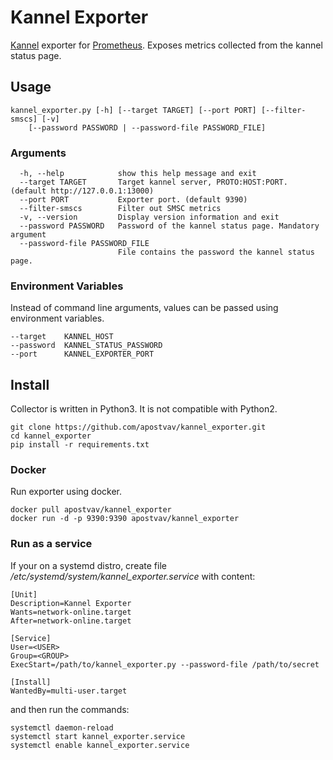 # Kannel Exporter

[Kannel](http://www.kannel.org) exporter for [Prometheus](https://prometheus.io). Exposes metrics collected from the kannel status page.

## Usage
```
kannel_exporter.py [-h] [--target TARGET] [--port PORT] [--filter-smscs] [-v]
    [--password PASSWORD | --password-file PASSWORD_FILE]
```

### Arguments
```
  -h, --help            show this help message and exit
  --target TARGET       Target kannel server, PROTO:HOST:PORT. (default http://127.0.0.1:13000)
  --port PORT           Exporter port. (default 9390)
  --filter-smscs        Filter out SMSC metrics
  -v, --version         Display version information and exit
  --password PASSWORD   Password of the kannel status page. Mandatory argument
  --password-file PASSWORD_FILE
                        File contains the password the kannel status page.
```

### Environment Variables
Instead of command line arguments, values can be passed using environment variables.
```
--target    KANNEL_HOST
--password  KANNEL_STATUS_PASSWORD
--port      KANNEL_EXPORTER_PORT
```

## Install
Collector is written in Python3. It is not compatible with Python2.

```
git clone https://github.com/apostvav/kannel_exporter.git
cd kannel_exporter
pip install -r requirements.txt
```

### Docker
Run exporter using docker.
```
docker pull apostvav/kannel_exporter
docker run -d -p 9390:9390 apostvav/kannel_exporter
```

### Run as a service
If your on a systemd distro, create file */etc/systemd/system/kannel_exporter.service* with content:
```
[Unit]
Description=Kannel Exporter
Wants=network-online.target
After=network-online.target

[Service]
User=<USER>
Group=<GROUP>
ExecStart=/path/to/kannel_exporter.py --password-file /path/to/secret

[Install]
WantedBy=multi-user.target
```
and then run the commands:
```
systemctl daemon-reload
systemctl start kannel_exporter.service
systemctl enable kannel_exporter.service
```
